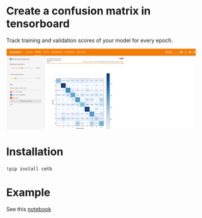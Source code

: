 # Create a confusion matrix in tensorboard

Track training and validation scores of your model for every epoch.

![](images/train_cm.png)

# Installation

`!pip install cmtb`

# Example 

See this [notebook](https://colab.research.google.com/drive/1KEc38Hiusb85GAoBjxQfoHy95xs8KVLP?usp=sharing)

